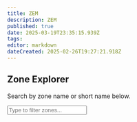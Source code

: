```yaml
---
title: ZEM
description: ZEM
published: true
date: 2025-03-19T23:35:15.939Z
tags: 
editor: markdown
dateCreated: 2025-02-26T19:27:21.918Z
---
```


<div class="zones-page">
  <h2>Zone Explorer</h2>
  <p>Search by zone name or short name below.</p>

  <input type="text" id="zonesSearchInput" placeholder="Type to filter zones..." />

  <!-- Container where our script will dynamically add zone cards -->
  <div id="zonesContainer"></div>
</div>
